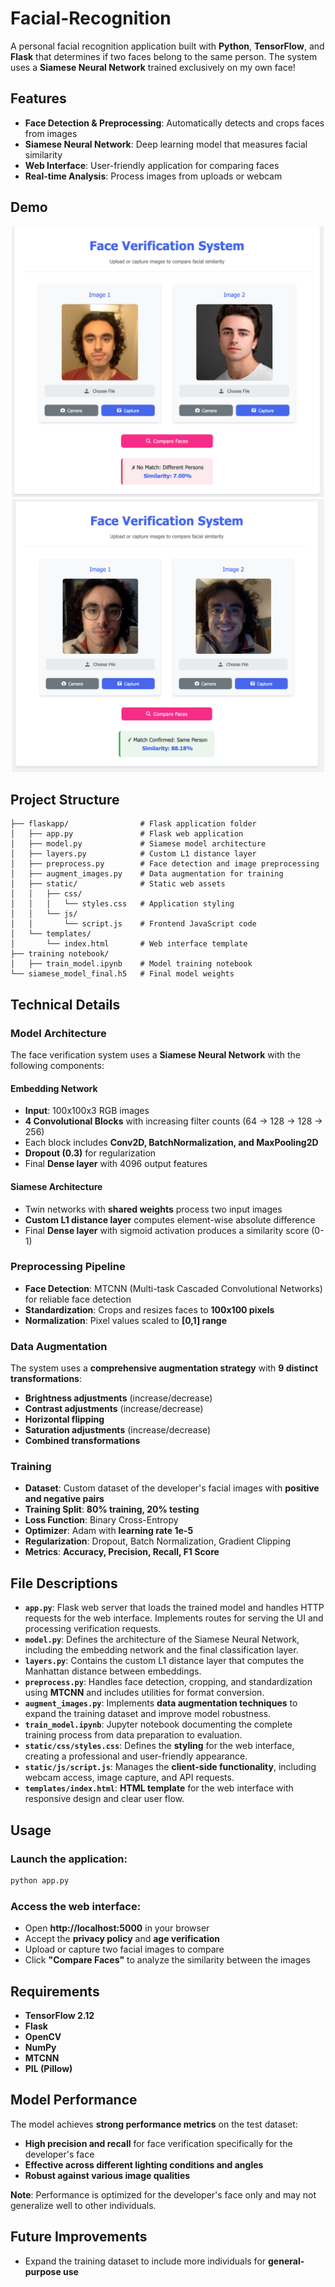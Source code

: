 # Facial-Recognition

A personal facial recognition application built with **Python**, **TensorFlow**, and **Flask** that determines if two faces belong to the same person. The system uses a **Siamese Neural Network** trained exclusively on my own face!

## Features

- **Face Detection & Preprocessing**: Automatically detects and crops faces from images
- **Siamese Neural Network**: Deep learning model that measures facial similarity
- **Web Interface**: User-friendly application for comparing faces
- **Real-time Analysis**: Process images from uploads or webcam

<h2>Demo</h2>

<p align="center">
  <img src="images/image1.png" alt="Image 1" width="500">
  <img src="images/image2.png" alt="Image 2" width="500">
</p>

## Project Structure
```
├── flaskapp/                # Flask application folder  
│   ├── app.py               # Flask web application  
│   ├── model.py             # Siamese model architecture  
│   ├── layers.py            # Custom L1 distance layer  
│   ├── preprocess.py        # Face detection and image preprocessing  
│   ├── augment_images.py    # Data augmentation for training  
│   ├── static/              # Static web assets  
│   │   ├── css/  
│   │   │   └── styles.css   # Application styling  
│   │   └── js/  
│   │       └── script.js    # Frontend JavaScript code  
│   └── templates/  
│       └── index.html       # Web interface template
├── training notebook/   
│   ├── train_model.ipynb    # Model training notebook  
└── siamese_model_final.h5   # Final model weights
```

## Technical Details

### Model Architecture

The face verification system uses a **Siamese Neural Network** with the following components:

#### **Embedding Network**
- **Input**: 100x100x3 RGB images
- **4 Convolutional Blocks** with increasing filter counts (64 → 128 → 128 → 256)
- Each block includes **Conv2D, BatchNormalization, and MaxPooling2D**
- **Dropout (0.3)** for regularization
- Final **Dense layer** with 4096 output features

#### **Siamese Architecture**
- Twin networks with **shared weights** process two input images
- **Custom L1 distance layer** computes element-wise absolute difference
- Final **Dense layer** with sigmoid activation produces a similarity score (0-1)

### Preprocessing Pipeline

- **Face Detection**: MTCNN (Multi-task Cascaded Convolutional Networks) for reliable face detection
- **Standardization**: Crops and resizes faces to **100x100 pixels**
- **Normalization**: Pixel values scaled to **[0,1] range**

### Data Augmentation

The system uses a **comprehensive augmentation strategy** with **9 distinct transformations**:

- **Brightness adjustments** (increase/decrease)
- **Contrast adjustments** (increase/decrease)
- **Horizontal flipping**
- **Saturation adjustments** (increase/decrease)
- **Combined transformations**

### Training

- **Dataset**: Custom dataset of the developer's facial images with **positive and negative pairs**
- **Training Split**: **80% training, 20% testing**
- **Loss Function**: Binary Cross-Entropy
- **Optimizer**: Adam with **learning rate 1e-5**
- **Regularization**: Dropout, Batch Normalization, Gradient Clipping
- **Metrics**: **Accuracy, Precision, Recall, F1 Score**

## File Descriptions

- **`app.py`**: Flask web server that loads the trained model and handles HTTP requests for the web interface. Implements routes for serving the UI and processing verification requests.
- **`model.py`**: Defines the architecture of the Siamese Neural Network, including the embedding network and the final classification layer.
- **`layers.py`**: Contains the custom L1 distance layer that computes the Manhattan distance between embeddings.
- **`preprocess.py`**: Handles face detection, cropping, and standardization using **MTCNN** and includes utilities for format conversion.
- **`augment_images.py`**: Implements **data augmentation techniques** to expand the training dataset and improve model robustness.
- **`train_model.ipynb`**: Jupyter notebook documenting the complete training process from data preparation to evaluation.
- **`static/css/styles.css`**: Defines the **styling** for the web interface, creating a professional and user-friendly appearance.
- **`static/js/script.js`**: Manages the **client-side functionality**, including webcam access, image capture, and API requests.
- **`templates/index.html`**: **HTML template** for the web interface with responsive design and clear user flow.

## Usage

### Launch the application:
```bash
python app.py
```

### Access the web interface:
- Open **http://localhost:5000** in your browser
- Accept the **privacy policy** and **age verification**
- Upload or capture two facial images to compare
- Click **"Compare Faces"** to analyze the similarity between the images

## Requirements

- **TensorFlow 2.12**
- **Flask**
- **OpenCV**
- **NumPy**
- **MTCNN**
- **PIL (Pillow)**

## Model Performance

The model achieves **strong performance metrics** on the test dataset:

- **High precision and recall** for face verification specifically for the developer's face
- **Effective across different lighting conditions and angles**
- **Robust against various image qualities**

**Note**: Performance is optimized for the developer's face only and may not generalize well to other individuals.

## Future Improvements

- Expand the training dataset to include more individuals for **general-purpose use**

